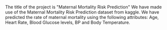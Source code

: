 The title of the project is "Maternal Mortality Risk Prediction"
We have made use of the Maternal Mortality Risk Prediction dataset from kaggle.
We have predicted the rate of maternal mortality using the following attributes: Age, Heart Rate, Blood Glucose levels, BP and Body Temperature.

